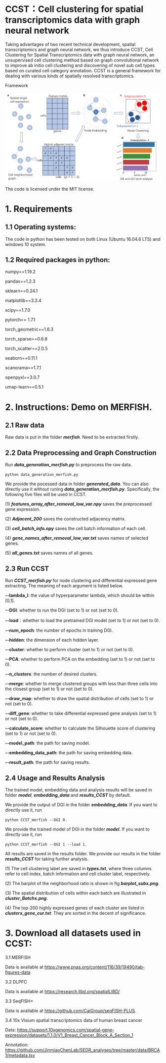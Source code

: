 # CCST：Cell clustering for spatial transcriptomics data with graph neural network 

Taking advantages of two recent technical development, spatial transcriptomics and graph neural network, we thus introduce CCST, Cell Clustering for Spatial Transcriptomics data with graph neural network, an unsupervised cell clustering method based on graph convolutional network to improve ab initio cell clustering and discovering of novel sub cell types based on curated cell category annotation. CCST is a general framework for dealing with various kinds of spatially resolved transcriptomics.

Framework

![image](https://github.com/xiaoyeye/CCST/blob/main/figure/figure1.png)


The code is licensed under the MIT license. 

# 1. Requirements 

## 1.1 Operating systems:

The code in python has been tested on both Linux (Ubuntu 16.04.6 LTS) and windows 10 system.

## 1.2 Required packages in python: 

numpy==1.19.2

pandas==1.2.3

sklearn==0.24.1

matplotlib==3.3.4

scipy==1.7.0

pytorch== 1.7.1

torch_geometric==1.6.3

torch_sparse==0.6.8

torch_scatter==2.0.5

seaborn==0.11.1

scanorama==1.7.1

openpyxl==3.0.7

umap-learn==0.5.1



# 2. Instructions: Demo on MERFISH.

## 2.1 Raw data 

Raw data is put in the folder ***merfish***. Need to be extracted firstly.


## 2.2 Data Preprocessing and Graph Construction

Run ***data_generation_merfish.py*** to preprocess the raw data. 

`python data_generation_merfish.py`

We provide the pocessed data in folder ***generated_data***. You can also directly use it without runing ***data_generation_merfish.py***. Specifically, the following five files will be used in CCST.

(1) ***features_array_after_removal_low_var.npy*** saves the preprocessed gene expression. 

(2) ***Adjacent_200*** saves the constructed adjacency matrix.

(3) ***cell_batch_info.npy*** saves the cell batch information of each cell.

(4) ***gene_names_after_removal_low_var.txt*** saves names of selected genes. 

(5) ***all_genes.txt*** saves names of all genes.


## 2.3 Run CCST 

Run ***CCST_merfish.py*** for node clustering and differential expressed gene extracting. The meaning of each argument is listed below.

**--lambda_I**: the value of hyperparameter lambda, which should be within [0,1].

**--DGI**: whether to run the DGI (set to 1) or not (set to 0). 

**--load**：whether to load the pretrained DGI model (set to 1) or not (set to 0). 

**--num_epoch**: the number of epochs in training DGI. 

**--hidden**: the dimension of each hidden layer. 

**--cluster**: whether to perform cluster (set to 1) or not (set to 0).

**--PCA**: whether to perform PCA on the embedding (set to 1) or not (set to 0).

**--n_clusters**: the number of desired clusters.

**--merge**: whether to merge clustered groups with less than three cells into the closest group (set to 1) or not (set to 0).

**--draw_map**: whether to draw the spatial distribution of cells (set to 1) or not (set to 0).

**--diff_gene**: whether to take differential expressed gene analysis (set to 1) or not (set to 0).

**--calculate_score**: whether to calculate the Silhouette score of clustering (set to 1) or not (set to 0).

**--model_path**: the path for saving model.

**--embedding_data_path**: the path for saving embedding data.

**--result_path**: the path for saving results.


## 2.4 Usage and Results Analysis

The trained model, embedding data and analysis results will be saved in folder ***model***, ***embedding_data*** and ***results_CCST*** by default.

We provide the output of DGI in the folder ***embedding_data***. If you want to directly use it, run 

 `python CCST_merfish --DGI 0.  `

We provide the trained model of DGI in the folder ***model***. If you want to directly use it, run

 `python CCST_merfish --DGI 1 --load 1.  `

All results are saved in the results folder. We provide our results in the folder ***results_CCST*** for taking further analysis. 

(1) The cell clustering label are saved in ***types.txt***, where three columns refer to cell index, batch information and cell cluster label, respectively. 

(2) The barplot of the neighborhood ratio is shown in fig ***barplot_subx.png***. 

(3) The spatial distribution of cells within each batch are illustrated in ***cluster_Batchx.png***. 

(4) The top-200 highly expressed genes of each cluster are listed in ***clusterx_gene_cur.txt***. They are sorted in the decent of significance.




# 3. Download all datasets used in CCST:

3.1 MERFISH

Data is available at https://www.pnas.org/content/116/39/19490/tab-figures-data 

3.2 DLPFC

Data is available at https://research.libd.org/spatialLIBD/

3.3 SeqFISH+

Data is available at https://github.com/CaiGroup/seqFISH-PLUS. 

3.4 10x Visium spatial transcriptomics data of human breast cancer

Data: https://support.10xgenomics.com/spatial-gene-expression/datasets/1.1.0/V1_Breast_Cancer_Block_A_Section_1 

Annotation:  https://github.com/JinmiaoChenLab/SEDR_analyses/tree/master/data/BRCA1/metadata.tsv
